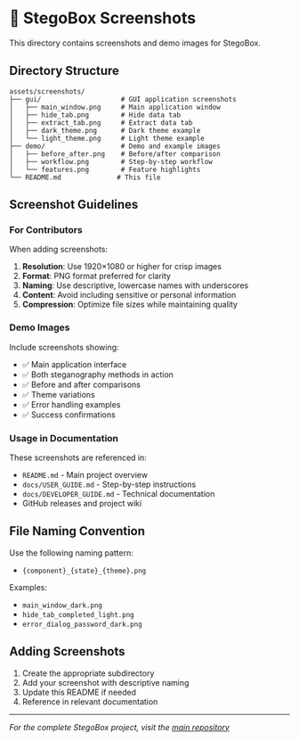 # 📸 StegoBox Screenshots

This directory contains screenshots and demo images for StegoBox.

## Directory Structure

```
assets/screenshots/
├── gui/                    # GUI application screenshots
│   ├── main_window.png     # Main application window
│   ├── hide_tab.png        # Hide data tab
│   ├── extract_tab.png     # Extract data tab
│   ├── dark_theme.png      # Dark theme example
│   └── light_theme.png     # Light theme example
├── demo/                   # Demo and example images
│   ├── before_after.png    # Before/after comparison
│   ├── workflow.png        # Step-by-step workflow
│   └── features.png        # Feature highlights
└── README.md              # This file
```

## Screenshot Guidelines

### For Contributors

When adding screenshots:

1. **Resolution**: Use 1920×1080 or higher for crisp images
2. **Format**: PNG format preferred for clarity
3. **Naming**: Use descriptive, lowercase names with underscores
4. **Content**: Avoid including sensitive or personal information
5. **Compression**: Optimize file sizes while maintaining quality

### Demo Images

Include screenshots showing:
- ✅ Main application interface
- ✅ Both steganography methods in action
- ✅ Before and after comparisons
- ✅ Theme variations
- ✅ Error handling examples
- ✅ Success confirmations

### Usage in Documentation

These screenshots are referenced in:
- `README.md` - Main project overview
- `docs/USER_GUIDE.md` - Step-by-step instructions
- `docs/DEVELOPER_GUIDE.md` - Technical documentation
- GitHub releases and project wiki

## File Naming Convention

Use the following naming pattern:
- `{component}_{state}_{theme}.png`

Examples:
- `main_window_dark.png`
- `hide_tab_completed_light.png`
- `error_dialog_password_dark.png`

## Adding Screenshots

1. Create the appropriate subdirectory
2. Add your screenshot with descriptive naming
3. Update this README if needed
4. Reference in relevant documentation

---

*For the complete StegoBox project, visit the [main repository](../../README.md)*